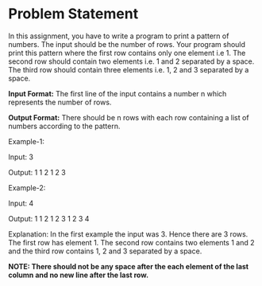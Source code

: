 # Problem Statement

In this assignment, you have to write a program to print a pattern of numbers.
The input should be the number of rows.
Your program should print this pattern where the first row contains only one element i.e 1.
The second row should contain two elements i.e. 1 and 2 separated by a space.
The third row should contain three elements i.e. 1, 2 and 3 separated by a space.

**Input Format:**
The first line of the input contains a number n which represents the number of rows.

**Output Format:**
There should be n rows with each row containing a list of numbers according to the pattern.

Example-1:

Input:
3

Output:
1
1 2
1 2 3

Example-2:

Input:
4

Output:
1
1 2
1 2 3
1 2 3 4

Explanation: In the first example the input was 3. Hence there are 3 rows. The first row has element 1. The second row contains two elements 1 and 2 and the third row contains 1, 2 and 3 separated by a space.

**NOTE: There should not be any space after the each element of the last column and no new line after the last row.**